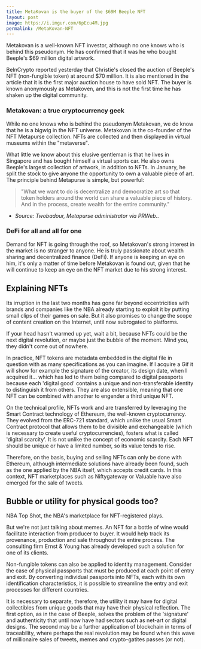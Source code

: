 ```yaml
---
title: MetaKovan is the buyer of the $69M Beeple NFT
layout: post
image: https://i.imgur.com/6pEcu4M.jpg
permalink: /MetaKovan-NFT
---
```


Metakovan is a well-known NFT investor, although no one knows who is behind this pseudonym. He has confirmed that it was he who bought Beeple's $69 million digital artwork.

BeInCrypto reported yesterday that Christie's closed the auction of Beeple's NFT (non-fungible token) at around $70 million. It is also mentioned in the article that it is the first major auction house to have sold NFT. The buyer is known anonymously as Metakoven, and this is not the first time he has shaken up the digital community.

### Metakovan: a true cryptocurrency geek

While no one knows who is behind the pseudonym Metakovan, we do know that he is a bigwig in the NFT universe. Metakovan is the co-founder of the NFT Metapurse collection. NFTs are collected and then displayed in virtual museums within the "metaverse". 

What little we know about this elusive gentleman is that he lives in Singapore and has bought himself a virtual sports car. He also owns Beeple's largest collection of artwork, in addition to NFTs. In January, he split the stock to give anyone the opportunity to own a valuable piece of art. The principle behind Metapurse is simple, but powerful:

> "What we want to do is decentralize and democratize art so that token holders around the world can share a valuable piece of history. And in the process, create wealth for the entire community."
- *Source: Twobadour, Metapurse administrator via PRWeb.*.

### DeFi for all and all for one

Demand for NFT is going through the roof, so Metakovan's strong interest in the market is no stranger to anyone. He is truly passionate about wealth sharing and decentralized finance (DeFi). If anyone is keeping an eye on him, it's only a matter of time before Metakovan is found out, given that he will continue to keep an eye on the NFT market due to his strong interest.

## Explaining NFTs

Its irruption in the last two months has gone far beyond eccentricities with brands and companies like the NBA already starting to exploit it by putting small clips of their games on sale. But it also promises to change the scope of content creation on the Internet, until now subrogated to platforms.

If your head hasn't warmed up yet, wait a bit, because NFTs could be the next digital revolution, or maybe just the bubble of the moment. Mind you, they didn't come out of nowhere.

In practice, NFT tokens are metadata embedded in the digital file in question with as many specifications as you can imagine. If I acquire a Gif it will show for example the signature of the creator, its design date, when I acquired it... which has led to them being compared to digital passports because each 'digital good' contains a unique and non-transferable identity to distinguish it from others. They are also extensible, meaning that one NFT can be combined with another to engender a third unique NFT. 

On the technical profile, NFTs work and are transferred by leveraging the Smart Contract technology of Ethereum, the well-known cryptocurrency. They evolved from the ERC-721 standard, which unlike the usual Smart Contract protocol that allows them to be divisible and exchangeable (which is necessary to create useful cryptocurrencies), fosters what is called 'digital scarcity'. It is not unlike the concept of economic scarcity. Each NFT should be unique or have a limited number, so its value tends to rise.

Therefore, on the basis, buying and selling NFTs can only be done with Ethereum, although intermediate solutions have already been found, such as the one applied by the NBA itself, which accepts credit cards. In this context, NFT marketplaces such as Niftygateway or Valuable have also emerged for the sale of tweets.

## Bubble or utility for physical goods too?

NBA Top Shot, the NBA's marketplace for NFT-registered plays.

But we're not just talking about memes. An NFT for a bottle of wine would facilitate interaction from producer to buyer. It would help track its provenance, production and sale throughout the entire process. The consulting firm Ernst & Young has already developed such a solution for one of its clients.

Non-fungible tokens can also be applied to identity management. Consider the case of physical passports that must be produced at each point of entry and exit. By converting individual passports into NFTs, each with its own identification characteristics, it is possible to streamline the entry and exit processes for different countries.

It is necessary to separate, therefore, the utility it may have for digital collectibles from unique goods that may have their physical reflection. The first option, as in the case of Beeple, solves the problem of the 'signature' and authenticity that until now have had sectors such as net-art or digital designs. The second may be a further application of blockchain in terms of traceability, where perhaps the real revolution may be found when this wave of millionaire sales of tweets, memes and crypto-gatites passes (or not).
